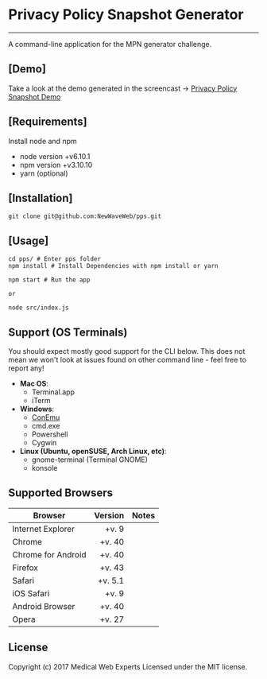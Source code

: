 # Privacy Policy Snapshot Generator
-----------------------------------
A command-line application for the MPN generator challenge.

## [Demo]
Take a look at the demo generated in the screencast -> [Privacy Policy Snapshot Demo](http://pps.nwwtest.com)

## [Requirements]
Install node and npm

- node version +v6.10.1
- npm  version +v3.10.10
- yarn (optional)

## [Installation]

``` shell
git clone git@github.com:NewWaveWeb/pps.git
```

## [Usage]

``` shell
cd pps/ # Enter pps folder
npm install # Install Dependencies with npm install or yarn

npm start # Run the app

or

node src/index.js
```

## Support (OS Terminals)

You should expect mostly good support for the CLI below. This does not mean we won't
look at issues found on other command line - feel free to report any!

- **Mac OS**:
  - Terminal.app
  - iTerm
- **Windows**:
  - [ConEmu](https://conemu.github.io/)
  - cmd.exe
  - Powershell
  - Cygwin
- **Linux (Ubuntu, openSUSE, Arch Linux, etc)**:
  - gnome-terminal (Terminal GNOME)
  - konsole

## Supported Browsers

|Browser            |  Version  |  Notes                    
|-------------------|----------:|-------
|Internet Explorer  |     +v. 9 |
|Chrome             |    +v. 40 |
|Chrome for Android |    +v. 40 |
|Firefox            |    +v. 43 |
|Safari             |   +v. 5.1 |
|iOS Safari         |    +v. 9  |
|Android Browser    |    +v. 40 |
|Opera              |    +v. 27 |


## License

Copyright (c) 2017 Medical Web Experts
Licensed under the MIT license.
